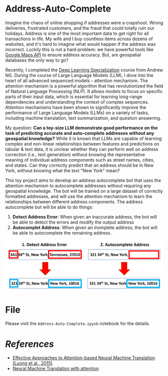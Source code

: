 # Address-Auto-Complete
Imagine the chaos of online shopping if addresses were a crapshoot. Wrong deliveries, frustrated customers, and the fraud that could totally ruin our holidays. Address is one of the most important data to get right for all transactions in life. My wife and I buy countless items across dozens of websites, and it's hard to imagine what would happen if the address was incorrect. Luckily this is not a hard problem: we have powerful tools like [Google Maps API](https://developers.google.com/maps/documentation/javascript) to ensure address accuracy. But, are geospatial databases the only way to go?

Recently, I completed the [Deep Learning Specialization](https://www.deeplearning.ai/courses/deep-learning-specialization/) course from Andrew NG. During the course of Large Language Models (LLM), I dove into the heart of all advanced sequenced models - attention mechanism. The attention mechanism is a powerful algorithm that has revolutionized the field of Natural Language Processing (NLP). It allows models to focus on specific parts of their input data, which is essential for learning long-range dependencies and understanding the context of complex sequences. Attention mechanisms have been shown to significantly improve the performance of Large Language Models (LLMs) on a variety of tasks, including machine translation, text summarization, and question answering.

My question: **Can a toy-size LLM demonstrate good performance on the task of predicting accurate and auto-complete addresses without any geospatial knowledge?** While it is known that LLMs are capable of learning complex and non-linear relationships between features and predictions on tabular & text data, it is unclear whether they can perform well on address correction (i.e., text generation) without knowing the representative meaning of individual address components such as street names, cities, and states. Can they correctly predict that an address should be in New York, without knowing what the text "New York" mean?

This toy project aims to develop an address autocomplete bot that uses the attention mechanism to autocomplete addresses without requiring any geospatial knowledge. The bot will be trained on a large dataset of correctly formatted addresses, and will use the attention mechanism to learn the relationships between different address components. The address autocomplete bot will be able to do things:
  1. **Detect Address Error**: When given an inaccurate address, the bot will be able to detect the errors and modify the output address
  2. **Autocomplet Address**: When given an inomplete address, the bot will be able to autocomplete the remaining address.

<p align="center">
    <img src="image/bot_function_1.PNG" width="500"> <br>
</p>

# File
Please visit the `Address-Auto-Complete.ipynb` notebook for the details.

# *References*
  - [Effective Approaches to Attention-based Neural Machine Translation (Luong et al., 2015)](https://arxiv.org/abs/1508.04025v5)
  - [Neural Machine Translation with attention](https://www.tensorflow.org/text/tutorials/nmt_with_attention)